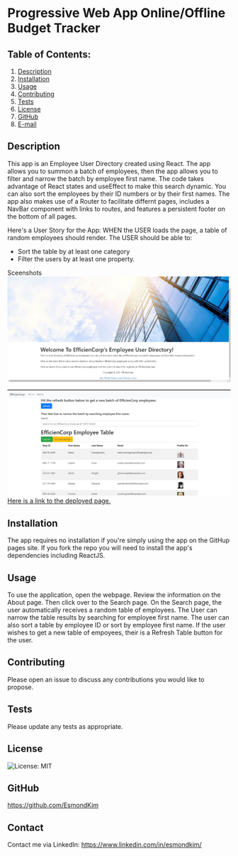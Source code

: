 # Progressive Web App Online/Offline Budget Tracker

## Table of Contents:

1. [Description](#description)
2. [Installation](#Installation)
3. [Usage](#Usage)
4. [Contributing](#Contributing)
5. [Tests](#Tests)
6. [License](#License)
7. [GitHub](#GitHub)
8. [E-mail](#E-mail)

## Description

This app is an Employee User Directory created using React.  The app allows you to summon a batch of employees, then the app allows you to filter and narrow the batch by employee first name.  The code takes advantage of React states and useEffect to make this search dynamic.  You can also sort the employees by their ID numbers or by their first names.  The app also makes use of a Router to facilitate differnt pages, includes a NavBar component with links to routes, and features a persistent footer on the bottom of all pages.

Here's a User Story for the App:
WHEN the USER loads the page, 
a table of random employees should render. 
The USER should be able to:
  * Sort the table by at least one category
  * Filter the users by at least one property.

Sceenshots
![Here is a screenshot of the About Page of the User Employee Directory.](/reactemployeedirectory/public/images/screenshot1.jpg)

![Here is a screenshot of the Search Page of the User Employee Directory.](/reactemployeedirectory/public/images/screenshot2.jpg)
<br>
[Here is a link to the deployed page.](https://esmondkim.github.io/ReactEmployeeDirectory/)<br>

## Installation

The app requires no installation if you're simply using the app on the GitHup pages site. If you fork the repo you will need to install the app's dependencies including ReactJS.

## Usage

To use the application, open the webpage.  Review the information on the About page.  Then click over to the Search page.  On the Search page, the user automatically receives a random table of employees.  The User can narrow the table results by searching for employee first name.  The user can also sort a table by employee ID or sort by employee first name.  If the user wishes to get a new table of empoyees, their is a Refresh Table button for the user.  


## Contributing

Please open an issue to discuss any contributions you would like to propose.

## Tests

Please update any tests as appropriate.

## License

![License: MIT](https://img.shields.io/badge/License-MIT-yellow.svg)

## GitHub

https://github.com/EsmondKim

## Contact

Contact me via LinkedIn:
https://www.linkedin.com/in/esmondkim/
